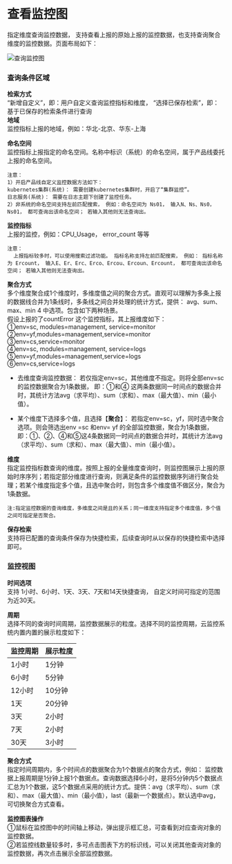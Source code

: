 # 查看监控图

 指定维度查询监控数据， 支持查看上报的原始上报的监控数据，也支持查询聚合维度的监控数据。页面布局如下：  
 
 ![查询监控图](../../../../../image/Cloud-Monitor/CustomMetric/chart-view.png)  


### 查询条件区域  

**检索方式**  
“新增自定义”，即：用户自定义查询监控指标和维度， “选择已保存检索”，即：基于已保存的检索条件进行查询  
**地域**  
监控指标上报的地域，例如：华北-北京、华东-上海  

**命名空间**   
监控指标上报指定的命名空间。名称中标识（系统）的命名空间，属于产品线委托上报的命名空间。  

```
注意：
1）开启产品线自定义监控数据方法如下：
kubernetes集群(系统)： 需要创建kubernetes集群时，开启了“集群监控”。
日志服务(系统)： 需要在日志主题下创建了监控任务。
2）非系统的命名空间支持左前匹配搜索， 例如：命名空间为 Ns01， 输入N、Ns、Ns0，Ns01， 都可查询出该命名空间； 若输入其他则无法查询出。 
```

**监控指标**  
上报的监控，例如：CPU_Usage， error_count 等等
```
注意：
  上报指标较多时，可以使用搜索过滤功能。 指标名称支持左前匹配搜索， 例如： 指标名称为 Ercount， 输入E、Er、Erc、Erco、Ercou、Ercoun、Ercount， 都可查询出该命名空间； 若输入其他则无法查询出。
```



**聚合方式**   
多个维度聚合成1个维度时，多维度值之间的聚合方式。直观可以理解为多条上报的数据线合并为1条线时，多条线之间合并处理的统计方式，提供： avg、sum、max、min 4 中选项。包含如下两种场景。  
假设上报的了countError 这个监控指标，其上报维度如下：  
①env=sc, modules=management, service=monitor  
②env=yf,modules=management,service=monitor  
③env=cs,service=monitor  
④env=sc, modules=management, service=logs  
⑤env=yf,modules=management,service=logs  
⑥env=cs,service=logs   
- 去维度查询监控数据：  若仅指定env=sc，其他维度不指定。则将全部env=sc的监控数据聚合为1条数据， 即：①和④ 这两条数据同一时间点的数据合并时，其统计方法avg（求平均）、sum（求和）、max（最大值）、min（最小值）。

- 某个维度下选择多个值，且选择【**聚合**】： 若指定env=sc，yf，同时选中聚合选项。则会筛选出env =sc 和env= yf 的全部监控数据，聚合为1条数据，即：①、②、④和⑤这4条数据同一时间点的数据合并时，其统计方法avg（求平均）、sum（求和）、max（最大值）、min（最小值）。  

**维度**  
指定监控指标数查询的维度。按照上报的全量维度查询时，则监控图展示上报的原始时序序列；若指定部分维度进行查询，则满足条件的监控数据序列进行聚合处理；若某个维度指定多个值，且选中聚合时，则包含多个维度值不做区分，聚合为1条数据。
```
注:指定监控数据的查询维度，多维度之间是且的关系；同一维度支持指定多个维度值，多个值之间可指定是否聚合。
```

**保存检索**  
支持将已配置的查询条件保存为快捷检索，后续查询时从以保存的快捷检索中选择即可。


### 监控视图  

**时间选项**  
支持 1小时、6小时、1天、3天、7天和14天快捷查询， 自定义时间可指定的范围为近30天。  

**周期**  
选择不同的查询时间周期，监控数据展示的粒度。选择不同的监控周期，云监控系统内置内置的展示粒度如下： 

监控周期 | 展示粒度
---|---
1小时 | 1分钟
6小时 | 5分钟
12小时|10分钟
1天|20分钟
3天|2小时
7天|2小时
30天|3小时

**聚合方式**  
指定时间周期内，多个时间点的数据聚合为1个数据点的聚合方式，例如： 监控数据上报周期是1分钟上报1个数据点。查询数据选择6小时，是将5分钟内5个数据点汇总为1个数据，这5个数据点采用的统计方式。提供：avg（求平均）、sum（求和）、max（最大值）、min（最小值），last（最新一个数据点）。默认选中avg，可切换聚合方式查看。

**监控图表操作**  
①鼠标在监控图中的时间轴上移动，弹出提示框汇总，可查看到对应查询对象的监控数据。  
②若监控线数量较多时，多可点击图表下方的标识线，可以关闭其他查询对象的监控数据，再次点击展示全部监控数据。

